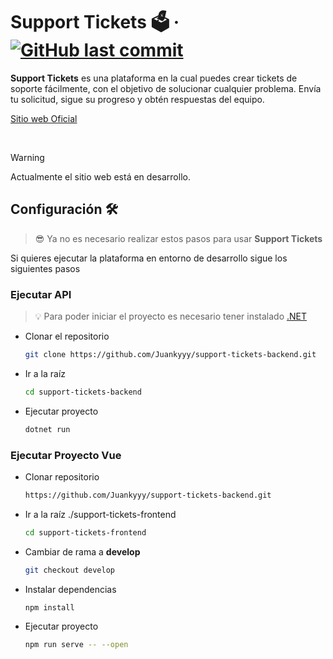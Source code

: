 # Support Tickets 🗳️ &middot; [![GitHub last commit](https://img.shields.io/github/last-commit/Juankyyy/support-tickets-backend?label=Last%20Commit&color=FFFF00)](https://github.com/Juankyyy/support-tickets-frontend/commits/main)

**Support Tickets** es una plataforma en la cual puedes crear tickets de soporte fácilmente, con el objetivo de solucionar cualquier problema. Envía tu solicitud, sigue su progreso y obtén respuestas del equipo.

[Sitio web Oficial](https://supporttickets.vercel.app/)

<br>

> [!WARNING] 
> Actualmente el sitio web está en desarrollo.

## Configuración 🛠️

> 😎 Ya no es necesario realizar estos pasos para usar **Support Tickets** <br>

Si quieres ejecutar la plataforma en entorno de desarrollo sigue los siguientes pasos <br>

### Ejecutar API

> 💡 Para poder iniciar el proyecto es necesario tener instalado [.NET](https://dotnet.microsoft.com/es-es/download)

- Clonar el repositorio

    ```bash
    git clone https://github.com/Juankyyy/support-tickets-backend.git
    ```

- Ir a la raíz

    ```bash
    cd support-tickets-backend
    ```

- Ejecutar proyecto

    ```bash
    dotnet run
    ```

### Ejecutar Proyecto Vue

- Clonar repositorio

    ```bash
    https://github.com/Juankyyy/support-tickets-backend.git
    ```

- Ir a la raíz ./support-tickets-frontend

    ```bash
    cd support-tickets-frontend
    ```

- Cambiar de rama a **develop**

    ```bash
    git checkout develop
    ```

- Instalar dependencias

    ```bash
    npm install
    ```

- Ejecutar proyecto

    ```bash
    npm run serve -- --open
    ```
